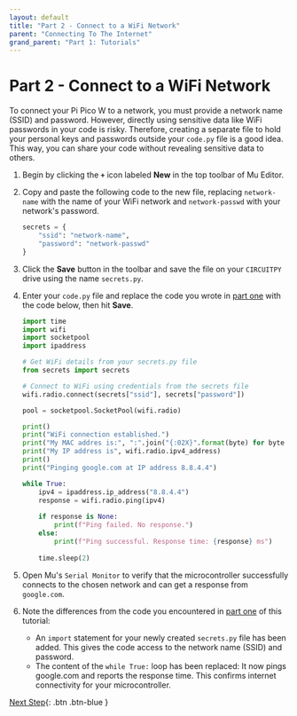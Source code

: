 ```yaml
---
layout: default
title: "Part 2 - Connect to a WiFi Network"
parent: "Connecting To The Internet"
grand_parent: "Part 1: Tutorials"
---
```


# Part 2 - Connect to a WiFi Network

To connect your Pi Pico W to a network, you must provide a network name (SSID) and password. However, directly using sensitive data like WiFi passwords in your code is risky. Therefore, creating a separate file to hold your personal keys and passwords outside your `code.py` file is a good idea. This way, you can share your code without revealing sensitive data to others.

1. Begin by clicking the **`+`** icon labeled **New** in the top toolbar of Mu Editor.

2. Copy and paste the following code to the new file, replacing `network-name` with the name of your WiFi network and `network-passwd` with your network's password.

   ```python
   secrets = {
       "ssid": "network-name",
       "password": "network-passwd"
   }
   ```

3. Click the **Save** button in the toolbar and save the file on your `CIRCUITPY` drive using the name `secrets.py`.

4. Enter your `code.py` file and replace the code you wrote in [part one](part-1) with the code below, then hit **Save**.

   ```python
   import time
   import wifi
   import socketpool
   import ipaddress
   
   # Get WiFi details from your secrets.py file
   from secrets import secrets
   
   # Connect to WiFi using credentials from the secrets file
   wifi.radio.connect(secrets["ssid"], secrets["password"])
   
   pool = socketpool.SocketPool(wifi.radio)
   
   print()
   print("WiFi connection established.")
   print("My MAC addres is:", ":".join("{:02X}".format(byte) for byte in wifi.radio.mac_address))
   print("My IP address is", wifi.radio.ipv4_address)
   print()
   print("Pinging google.com at IP address 8.8.4.4")
   
   while True:    
       ipv4 = ipaddress.ip_address("8.8.4.4")
       response = wifi.radio.ping(ipv4)
         
       if response is None:
           print(f"Ping failed. No response.")
       else:
           print(f"Ping successful. Response time: {response} ms")
       
       time.sleep(2)
   ```
   
5. Open Mu's `Serial Monitor` to verify that the microcontroller successfully connects to the chosen network and can get a response from `google.com`.

6. Note the differences from the code you encountered in [part one](part-1) of this tutorial:

      - An `import` statement for your newly created `secrets.py` file has been added. This gives the code access to the network name (SSID) and password.
      - The content of the `while True:` loop has been replaced: It now pings google.com and reports the response time. This confirms internet connectivity for your microcontroller.

[Next Step](part-3){: .btn .btn-blue }
